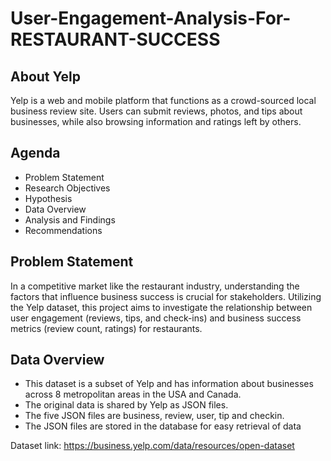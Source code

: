 # User-Engagement-Analysis-For-RESTAURANT-SUCCESS

## About Yelp
 Yelp is a web and mobile platform that functions as a crowd-sourced local
 business review site. Users can submit reviews, photos, and tips about
 businesses, while also browsing information and ratings left by others.

 ## Agenda
* Problem Statement  
* Research Objectives  
* Hypothesis  
* Data Overview  
* Analysis and Findings  
* Recommendations

## Problem Statement
In a competitive market like the restaurant industry, understanding the
 factors that influence business success is crucial for stakeholders.
 Utilizing the Yelp dataset, this project aims to investigate the relationship
 between user engagement (reviews, tips, and check-ins) and business
 success metrics (review count, ratings) for restaurants.  


## Data Overview
* This dataset is a subset of Yelp and has information about businesses
across 8 metropolitan areas in the USA and Canada.
* The original data is shared by Yelp as JSON files.
* The five JSON files are business, review, user, tip and checkin.
* The JSON files are stored in the database for easy retrieval of data

Dataset link: https://business.yelp.com/data/resources/open-dataset
